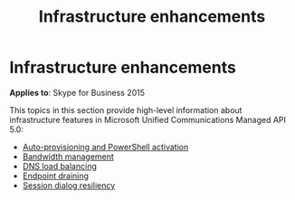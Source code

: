 ﻿---
title: Infrastructure enhancements
TOCTitle: Infrastructure enhancements
ms:assetid: 2b35f0bf-ab8b-4a69-abca-f687cbec6639
ms:mtpsurl: https://msdn.microsoft.com/en-us/library/Dn465928(v=office.16)
ms:contentKeyID: 65239809
ms.date: 07/27/2015
mtps_version: v=office.16
---

# Infrastructure enhancements

**Applies to**: Skype for Business 2015

This topics in this section provide high-level information about infrastructure features in Microsoft Unified Communications Managed API 5.0:

- [Auto-provisioning and PowerShell activation](auto-provisioning-and-powershell-activation.md)
- [Bandwidth management](bandwidth-management.md)
- [DNS load balancing](dns-load-balancing.md)
- [Endpoint draining](endpoint-draining.md)
- [Session dialog resiliency](session-dialog-resiliency.md)

